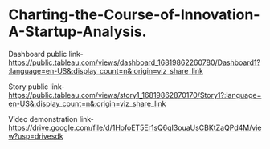 # Charting-the-Course-of-Innovation-A-Startup-Analysis.


Dashboard public link-https://public.tableau.com/views/dashboard_16819862260780/Dashboard1?:language=en-US&:display_count=n&:origin=viz_share_link

Story public link-https://public.tableau.com/views/story1_16819862870170/Story1?:language=en-US&:display_count=n&:origin=viz_share_link

Video demonstration link-https://drive.google.com/file/d/1HofoET5Er1sQ6qI3ouaUsCBKtZaQPd4M/view?usp=drivesdk
